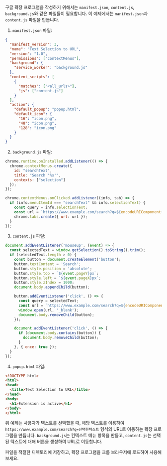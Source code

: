 구글 확장 프로그램을 작성하기 위해서는 `manifest.json`, `content.js`, `background.js`와 같은 파일들이 필요합니다. 이 예제에서는 `manifest.json`과 `content.js` 파일을 만듭니다.

1. `manifest.json` 파일:
```json
{
  "manifest_version": 3,
  "name": "Text Selection to URL",
  "version": "1.0",
  "permissions": ["contextMenus"],
  "background": {
    "service_worker": "background.js"
  },
  "content_scripts": [
    {
      "matches": ["<all_urls>"],
      "js": ["content.js"]
    }
  ],
  "action": {
    "default_popup": "popup.html",
    "default_icon": {
      "16": "icon.png",
      "48": "icon.png",
      "128": "icon.png"
    }
  }
}
```

2. `background.js` 파일:
```javascript
chrome.runtime.onInstalled.addListener(() => {
  chrome.contextMenus.create({
    id: "searchText",
    title: "Search '%s'",
    contexts: ["selection"]
  });
});

chrome.contextMenus.onClicked.addListener((info, tab) => {
  if (info.menuItemId === "searchText" && info.selectionText) {
    const query = info.selectionText;
    const url = `https://www.example.com/search?q=${encodeURIComponent(query)}`;
    chrome.tabs.create({ url: url });
  }
});
```

3. `content.js` 파일:
```javascript
document.addEventListener('mouseup', (event) => {
  const selectedText = window.getSelection().toString().trim();
  if (selectedText.length > 0) {
    const button = document.createElement('button');
    button.textContent = 'Search';
    button.style.position = 'absolute';
    button.style.top = `${event.pageY}px`;
    button.style.left = `${event.pageX}px`;
    button.style.zIndex = 1000;
    document.body.appendChild(button);

    button.addEventListener('click', () => {
      const query = selectedText;
      const url = `https://www.example.com/search?q=${encodeURIComponent(query)}`;
      window.open(url, '_blank');
      document.body.removeChild(button);
    });

    document.addEventListener('click', () => {
      if (document.body.contains(button)) {
        document.body.removeChild(button);
      }
    }, { once: true });
  }
});
```

4. `popup.html` 파일:
```html
<!DOCTYPE html>
<html>
<head>
  <title>Text Selection to URL</title>
</head>
<body>
  <h1>Extension is active</h1>
</body>
</html>
```

위 예제는 사용자가 텍스트를 선택했을 때, 해당 텍스트를 이용하여 `https://www.example.com/search?q=선택한텍스트` 형식의 URL로 이동하는 확장 프로그램을 만듭니다. `background.js`는 컨텍스트 메뉴 항목을 만들고, `content.js`는 선택된 텍스트에 대해 버튼을 생성하여 URL로 이동합니다. 

파일을 적절한 디렉토리에 저장하고, 확장 프로그램을 크롬 브라우저에 로드하여 사용해 보세요.